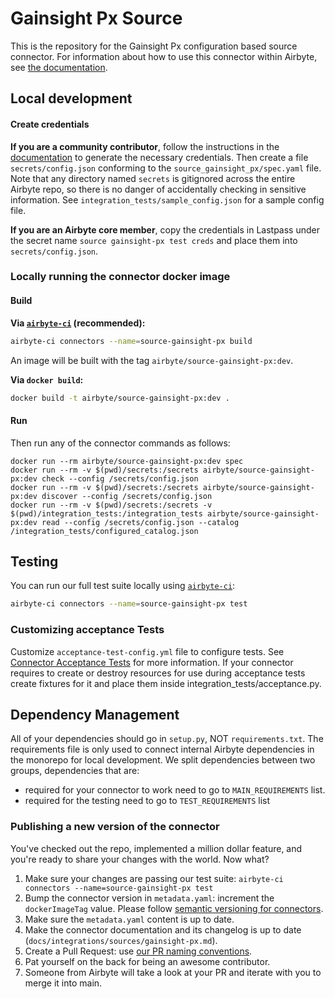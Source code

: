 # Gainsight Px Source

This is the repository for the Gainsight Px configuration based source connector.
For information about how to use this connector within Airbyte, see [the documentation](https://docs.airbyte.com/integrations/sources/gainsight-px).

## Local development

#### Create credentials

**If you are a community contributor**, follow the instructions in the [documentation](https://docs.airbyte.com/integrations/sources/gainsight-px)
to generate the necessary credentials. Then create a file `secrets/config.json` conforming to the `source_gainsight_px/spec.yaml` file.
Note that any directory named `secrets` is gitignored across the entire Airbyte repo, so there is no danger of accidentally checking in sensitive information.
See `integration_tests/sample_config.json` for a sample config file.

**If you are an Airbyte core member**, copy the credentials in Lastpass under the secret name `source gainsight-px test creds`
and place them into `secrets/config.json`.

### Locally running the connector docker image

#### Build

**Via [`airbyte-ci`](https://github.com/airbytehq/airbyte/blob/main/airbyte-ci/connectors/pipelines/README.md) (recommended):**

```bash
airbyte-ci connectors --name=source-gainsight-px build
```

An image will be built with the tag `airbyte/source-gainsight-px:dev`.

**Via `docker build`:**

```bash
docker build -t airbyte/source-gainsight-px:dev .
```

#### Run

Then run any of the connector commands as follows:

```
docker run --rm airbyte/source-gainsight-px:dev spec
docker run --rm -v $(pwd)/secrets:/secrets airbyte/source-gainsight-px:dev check --config /secrets/config.json
docker run --rm -v $(pwd)/secrets:/secrets airbyte/source-gainsight-px:dev discover --config /secrets/config.json
docker run --rm -v $(pwd)/secrets:/secrets -v $(pwd)/integration_tests:/integration_tests airbyte/source-gainsight-px:dev read --config /secrets/config.json --catalog /integration_tests/configured_catalog.json
```

## Testing

You can run our full test suite locally using [`airbyte-ci`](https://github.com/airbytehq/airbyte/blob/main/airbyte-ci/connectors/pipelines/README.md):

```bash
airbyte-ci connectors --name=source-gainsight-px test
```

### Customizing acceptance Tests

Customize `acceptance-test-config.yml` file to configure tests. See [Connector Acceptance Tests](https://docs.airbyte.com/connector-development/testing-connectors/connector-acceptance-tests-reference) for more information.
If your connector requires to create or destroy resources for use during acceptance tests create fixtures for it and place them inside integration_tests/acceptance.py.

## Dependency Management

All of your dependencies should go in `setup.py`, NOT `requirements.txt`. The requirements file is only used to connect internal Airbyte dependencies in the monorepo for local development.
We split dependencies between two groups, dependencies that are:

- required for your connector to work need to go to `MAIN_REQUIREMENTS` list.
- required for the testing need to go to `TEST_REQUIREMENTS` list

### Publishing a new version of the connector

You've checked out the repo, implemented a million dollar feature, and you're ready to share your changes with the world. Now what?

1. Make sure your changes are passing our test suite: `airbyte-ci connectors --name=source-gainsight-px test`
2. Bump the connector version in `metadata.yaml`: increment the `dockerImageTag` value. Please follow [semantic versioning for connectors](https://docs.airbyte.com/contributing-to-airbyte/resources/pull-requests-handbook/#semantic-versioning-for-connectors).
3. Make sure the `metadata.yaml` content is up to date.
4. Make the connector documentation and its changelog is up to date (`docs/integrations/sources/gainsight-px.md`).
5. Create a Pull Request: use [our PR naming conventions](https://docs.airbyte.com/contributing-to-airbyte/resources/pull-requests-handbook/#pull-request-title-convention).
6. Pat yourself on the back for being an awesome contributor.
7. Someone from Airbyte will take a look at your PR and iterate with you to merge it into main.
